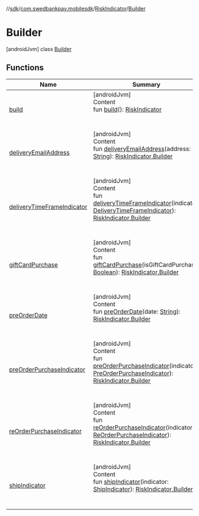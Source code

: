 //[sdk](../../../../index.md)/[com.swedbankpay.mobilesdk](../../index.md)/[RiskIndicator](../index.md)/[Builder](index.md)



# Builder  
 [androidJvm] class [Builder](index.md)   


## Functions  
  
|  Name |  Summary | 
|---|---|
| <a name="com.swedbankpay.mobilesdk/RiskIndicator.Builder/build/#/PointingToDeclaration/"></a>[build](build.md)| <a name="com.swedbankpay.mobilesdk/RiskIndicator.Builder/build/#/PointingToDeclaration/"></a>[androidJvm]  <br>Content  <br>fun [build](build.md)(): [RiskIndicator](../index.md)  <br><br><br>|
| <a name="com.swedbankpay.mobilesdk/RiskIndicator.Builder/deliveryEmailAddress/#kotlin.String/PointingToDeclaration/"></a>[deliveryEmailAddress](delivery-email-address.md)| <a name="com.swedbankpay.mobilesdk/RiskIndicator.Builder/deliveryEmailAddress/#kotlin.String/PointingToDeclaration/"></a>[androidJvm]  <br>Content  <br>fun [deliveryEmailAddress](delivery-email-address.md)(address: [String](https://kotlinlang.org/api/latest/jvm/stdlib/kotlin/-string/index.html)): [RiskIndicator.Builder](index.md)  <br><br><br>|
| <a name="com.swedbankpay.mobilesdk/RiskIndicator.Builder/deliveryTimeFrameIndicator/#com.swedbankpay.mobilesdk.DeliveryTimeFrameIndicator/PointingToDeclaration/"></a>[deliveryTimeFrameIndicator](delivery-time-frame-indicator.md)| <a name="com.swedbankpay.mobilesdk/RiskIndicator.Builder/deliveryTimeFrameIndicator/#com.swedbankpay.mobilesdk.DeliveryTimeFrameIndicator/PointingToDeclaration/"></a>[androidJvm]  <br>Content  <br>fun [deliveryTimeFrameIndicator](delivery-time-frame-indicator.md)(indicator: [DeliveryTimeFrameIndicator](../../-delivery-time-frame-indicator/index.md)): [RiskIndicator.Builder](index.md)  <br><br><br>|
| <a name="com.swedbankpay.mobilesdk/RiskIndicator.Builder/giftCardPurchase/#kotlin.Boolean/PointingToDeclaration/"></a>[giftCardPurchase](gift-card-purchase.md)| <a name="com.swedbankpay.mobilesdk/RiskIndicator.Builder/giftCardPurchase/#kotlin.Boolean/PointingToDeclaration/"></a>[androidJvm]  <br>Content  <br>fun [giftCardPurchase](gift-card-purchase.md)(isGiftCardPurchase: [Boolean](https://kotlinlang.org/api/latest/jvm/stdlib/kotlin/-boolean/index.html)): [RiskIndicator.Builder](index.md)  <br><br><br>|
| <a name="com.swedbankpay.mobilesdk/RiskIndicator.Builder/preOrderDate/#kotlin.String/PointingToDeclaration/"></a>[preOrderDate](pre-order-date.md)| <a name="com.swedbankpay.mobilesdk/RiskIndicator.Builder/preOrderDate/#kotlin.String/PointingToDeclaration/"></a>[androidJvm]  <br>Content  <br>fun [preOrderDate](pre-order-date.md)(date: [String](https://kotlinlang.org/api/latest/jvm/stdlib/kotlin/-string/index.html)): [RiskIndicator.Builder](index.md)  <br><br><br>|
| <a name="com.swedbankpay.mobilesdk/RiskIndicator.Builder/preOrderPurchaseIndicator/#com.swedbankpay.mobilesdk.PreOrderPurchaseIndicator/PointingToDeclaration/"></a>[preOrderPurchaseIndicator](pre-order-purchase-indicator.md)| <a name="com.swedbankpay.mobilesdk/RiskIndicator.Builder/preOrderPurchaseIndicator/#com.swedbankpay.mobilesdk.PreOrderPurchaseIndicator/PointingToDeclaration/"></a>[androidJvm]  <br>Content  <br>fun [preOrderPurchaseIndicator](pre-order-purchase-indicator.md)(indicator: [PreOrderPurchaseIndicator](../../-pre-order-purchase-indicator/index.md)): [RiskIndicator.Builder](index.md)  <br><br><br>|
| <a name="com.swedbankpay.mobilesdk/RiskIndicator.Builder/reOrderPurchaseIndicator/#com.swedbankpay.mobilesdk.ReOrderPurchaseIndicator/PointingToDeclaration/"></a>[reOrderPurchaseIndicator](re-order-purchase-indicator.md)| <a name="com.swedbankpay.mobilesdk/RiskIndicator.Builder/reOrderPurchaseIndicator/#com.swedbankpay.mobilesdk.ReOrderPurchaseIndicator/PointingToDeclaration/"></a>[androidJvm]  <br>Content  <br>fun [reOrderPurchaseIndicator](re-order-purchase-indicator.md)(indicator: [ReOrderPurchaseIndicator](../../-re-order-purchase-indicator/index.md)): [RiskIndicator.Builder](index.md)  <br><br><br>|
| <a name="com.swedbankpay.mobilesdk/RiskIndicator.Builder/shipIndicator/#com.swedbankpay.mobilesdk.ShipIndicator/PointingToDeclaration/"></a>[shipIndicator](ship-indicator.md)| <a name="com.swedbankpay.mobilesdk/RiskIndicator.Builder/shipIndicator/#com.swedbankpay.mobilesdk.ShipIndicator/PointingToDeclaration/"></a>[androidJvm]  <br>Content  <br>fun [shipIndicator](ship-indicator.md)(indicator: [ShipIndicator](../../-ship-indicator/index.md)): [RiskIndicator.Builder](index.md)  <br><br><br>|

